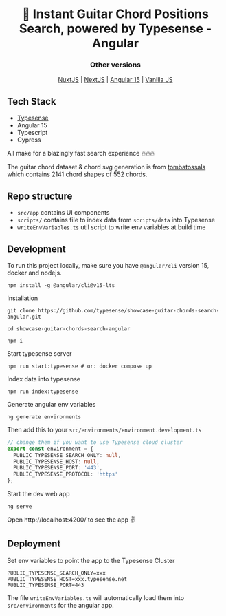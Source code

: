 <h1 align="center">
 🎸 Instant Guitar Chord Positions Search, powered by Typesense - Angular
</h1>
<div align="center">
  <div><h3>Other versions</h3></div>
  <a href="https://github.com/typesense/showcase-guitar-chords-search-nuxt-js">NuxtJS</a> | 
  <a href="https://github.com/typesense/showcase-guitar-chords-search-next-js">NextJS</a> | 
  <a href="https://github.com/typesense/showcase-guitar-chords-search-angular">Angular 15</a> |
  <a href="https://github.com/typesense/showcase-guitar-chords-search-vanilla-js">Vanilla JS</a>
</div>

## Tech Stack

- <a href="https://github.com/typesense/typesense" target="_blank">Typesense</a>
- Angular 15
- Typescript
- Cypress

All make for a blazingly fast search experience 🔥🔥🔥

The guitar chord dataset & chord svg generation is from <a href="https://github.com/tombatossals/chords-db" target="_blank">tombatossals</a> which contains 2141 chord shapes of 552 chords.

## Repo structure

- `src/app` contains UI components
- `scripts/` contains file to index data from `scripts/data` into Typesense
- `writeEnvVariables.ts` util script to write env variables at build time

## Development

To run this project locally, make sure you have `@angular/cli` version 15, docker and nodejs.

```shell
npm install -g @angular/cli@v15-lts
```

Installation

```shell
git clone https://github.com/typesense/showcase-guitar-chords-search-angular.git

cd showcase-guitar-chords-search-angular

npm i
```

Start typesense server

```shell
npm run start:typesense # or: docker compose up
```

Index data into typesense

```shell
npm run index:typesense
```
Generate angular env variables

```shell
ng generate environments
```

Then add this to your `src/environments/environment.development.ts`

```typescript
// change them if you want to use Typesense cloud cluster
export const environment = {
  PUBLIC_TYPESENSE_SEARCH_ONLY: null,
  PUBLIC_TYPESENSE_HOST: null,
  PUBLIC_TYPESENSE_PORT: '443',
  PUBLIC_TYPESENSE_PROTOCOL: 'https'
};

```
Start the dev web app

```shell
ng serve
```

Open http://localhost:4200/ to see the app ✌️

## Deployment

Set env variables to point the app to the Typesense Cluster

```env
PUBLIC_TYPESENSE_SEARCH_ONLY=xxx
PUBLIC_TYPESENSE_HOST=xxx.typesense.net
PUBLIC_TYPESENSE_PORT=443
```

The file `writeEnvVariables.ts` will automatically load them into `src/environments` for the angular app.


